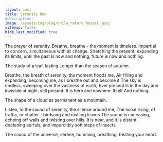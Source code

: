 ```yaml
---
layout: post
title: Serenity Now
#description:
image: /assets/img/blog/chile_nature_hostel.jpeg
sitemap: false
hide_last_modified: true
---
```


The prayer of serenity. Breathe, breathe - the moment is timeless.
Impartial to concern, simultaneous with all change. 
Stretching the present, expanding its limits, until the past
Is now and nothing, future is now and nothing.

The study of a leaf, lasting Longer than the season of autumn. 

Breathe, the breath of serenity, the moment floods me,
Air filling and expanding, becoming me, as I breathe out and become it
The sky is endless, sweeping over the vastness of earth, 
Ever present lit in the day and invisible at night, still present.
It is here and nowhere. Itself And nothing. 

The shape of a cloud as permanent as a mountain.

Listen, to the sound of serenity, the silence around me,
The noise rising, of traffic, or chatter - birdsong and rustling leaves
The sound is unceasing, echoing off walls and twisting over hills.
It is near, and it is distant, deafening earfuls, and impercitbly soft steps of insects

The sound of the universe, serene, humming, breathing, beating your heart. 